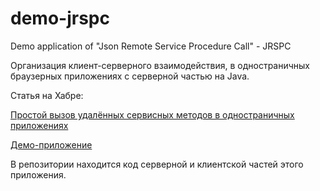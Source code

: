 demo-jrspc
==========

Demo application of "Json Remote Service Procedure Call" - JRSPC


Организация клиент-серверного взаимодействия, в одностраничных браузерных приложениях 
с серверной частью на Java.


Статья на Хабре:

<a href="http://habrahabr.ru/users/metalfire/topics/">Простой вызов удалённых сервисных методов в одностраничных приложениях</a>

<a href="http://94.127.68.13/jrspc/demo/application.html">Демо-приложение</a>

В репозитории находится код серверной и клиентской частей этого приложения.
